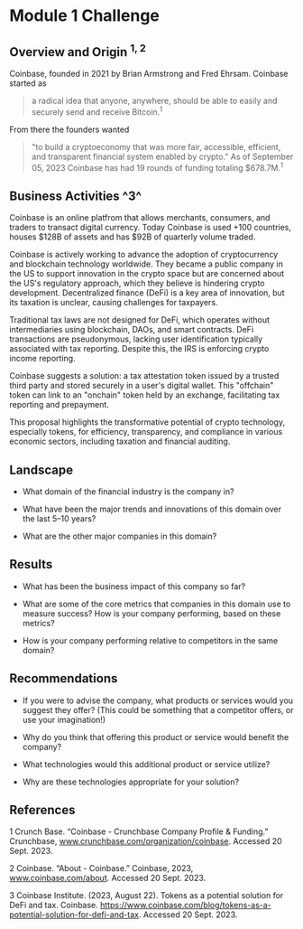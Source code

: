 # Module 1 Challenge

## Overview and Origin <sup>1, 2</sup>

Coinbase, founded in 2021 by Brian Armstrong and Fred Ehrsam. Coinbase started as 
> a radical idea that anyone, anywhere, should be able to easily and securely send and receive Bitcoin.<sup>1</sup>

From there the founders wanted
> "to build a cryptoeconomy that was more fair, accessible, efficient, and transparent financial system enabled by crypto." As of September 05, 2023 Coinbase has had 19 rounds of funding totaling $678.7M.<sup>1</sup>


## Business Activities ^3^

Coinbase is an online platfrom that allows merchants, consumers, and traders to transact digital currency. Today Coinbase is used +100 countries, houses $128B of assets and has $92B of quarterly volume traded. 

Coinbase is actively working to advance the adoption of cryptocurrency and blockchain technology worldwide. They became a public company in the US to support innovation in the crypto space but are concerned about the US's regulatory approach, which they believe is hindering crypto development. Decentralized finance (DeFi) is a key area of innovation, but its taxation is unclear, causing challenges for taxpayers.

Traditional tax laws are not designed for DeFi, which operates without intermediaries using blockchain, DAOs, and smart contracts. DeFi transactions are pseudonymous, lacking user identification typically associated with tax reporting. Despite this, the IRS is enforcing crypto income reporting.

Coinbase suggests a solution: a tax attestation token issued by a trusted third party and stored securely in a user's digital wallet. This "offchain" token can link to an "onchain" token held by an exchange, facilitating tax reporting and prepayment.

This proposal highlights the transformative potential of crypto technology, especially tokens, for efficiency, transparency, and compliance in various economic sectors, including taxation and financial auditing.



## Landscape

* What domain of the financial industry is the company in?

* What have been the major trends and innovations of this domain over the last 5–10 years?

* What are the other major companies in this domain?


## Results

* What has been the business impact of this company so far?

* What are some of the core metrics that companies in this domain use to measure success? How is your company performing, based on these metrics?

* How is your company performing relative to competitors in the same domain?


## Recommendations

* If you were to advise the company, what products or services would you suggest they offer? (This could be something that a competitor offers, or use your imagination!)

* Why do you think that offering this product or service would benefit the company?

* What technologies would this additional product or service utilize?

* Why are these technologies appropriate for your solution?




## References

1 Crunch Base. “Coinbase - Crunchbase Company Profile & Funding.” Crunchbase, www.crunchbase.com/organization/coinbase. Accessed 20 Sept. 2023.

2 Coinbase. “About - Coinbase.” Coinbase, 2023, www.coinbase.com/about. Accessed 20 Sept. 2023.

3 Coinbase Institute. (2023, August 22). Tokens as a potential solution for DeFi and tax. Coinbase. https://www.coinbase.com/blog/tokens-as-a-potential-solution-for-defi-and-tax. Accessed 20 Sept. 2023.


